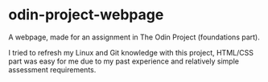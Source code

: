# odin-project-webpage
A webpage, made for an assignment in The Odin Project (foundations part).

I tried to refresh my Linux and Git knowledge with this project, HTML/CSS part was easy for me due to my past experience and relatively simple assessment requirements.
